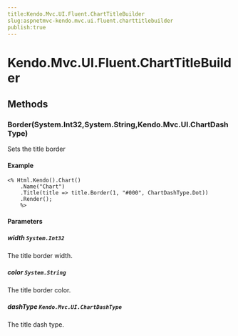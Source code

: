 ```yaml
---
title:Kendo.Mvc.UI.Fluent.ChartTitleBuilder
slug:aspnetmvc-kendo.mvc.ui.fluent.charttitlebuilder
publish:true
---
```


# Kendo.Mvc.UI.Fluent.ChartTitleBuilder

## Methods

### Border(System.Int32,System.String,Kendo.Mvc.UI.ChartDashType)
Sets the title border

#### Example
    <% Html.Kendo().Chart()
        .Name("Chart")
        .Title(title => title.Border(1, "#000", ChartDashType.Dot))
        .Render();
        %>

#### Parameters

##### width `System.Int32`
The title border width.

##### color `System.String`
The title border color.

##### dashType `Kendo.Mvc.UI.ChartDashType`
The title dash type.